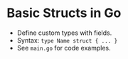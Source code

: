 # Basic Structs in Go

- Define custom types with fields.
- Syntax: `type Name struct { ... }`
- See `main.go` for code examples.
